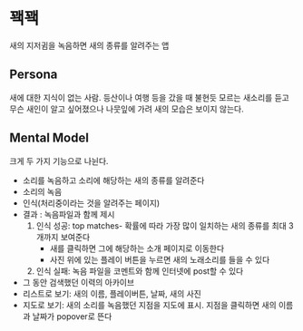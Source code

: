 # 꽥꽥
새의 지저귐을 녹음하면 새의 종류를 알려주는 앱


## Persona
새에 대한 지식이 없는 사람. 등산이나 여행 등을 갔을 때 불현듯 모르는 새소리를 듣고 무슨 새인이 알고 싶어졌으나 나뭇잎에 가려 새의 모습은 보이지 않는다. 

## Mental Model
크게 두 가지 기능으로 나뉜다. 

* 소리를 녹음하고 소리에 해당하는 새의 종류를 알려준다
 * 소리의 녹음
 * 인식(처리중이라는 것을 알려주는 페이지)
 * 결과 : 녹음파일과 함께 제시
     1. 인식 성공: top matches- 확률에 따라 가장 많이 일치하는 새의 종류를 최대 3개까지 보여준다
         * 새를 클릭하면 그에 해당하는 소개 페이지로 이동한다
         * 사진 위에 있는 플레이 버튼을 누르면 새의 노래소리를 들을 수 있다
     2. 인식 실패: 녹음 파일을 코멘트와 함께 인터넷에 post할 수 있다
* 그 동안 검색했던 이력의 아카이브
 * 리스트로 보기: 새의 이름, 플레이버튼, 날짜, 새의 사진
 * 지도로 보기: 새의 소리를 녹음했던 지점을 지도에 표시. 지점을 클릭하면 새의 이름과 날짜가 popover로 뜬다